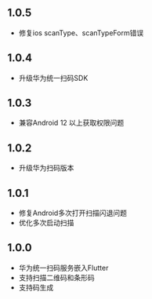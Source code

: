 ## 1.0.5
* 修复ios scanType、scanTypeForm错误

## 1.0.4
* 升级华为统一扫码SDK

## 1.0.3
* 兼容Android 12 以上获取权限问题

## 1.0.2
* 升级华为扫码版本

## 1.0.1
* 修复Android多次打开扫描闪退问题
* 优化多次启动扫描

## 1.0.0
* 华为统一扫码服务嵌入Flutter
* 支持扫描二维码和条形码
* 支持码生成
